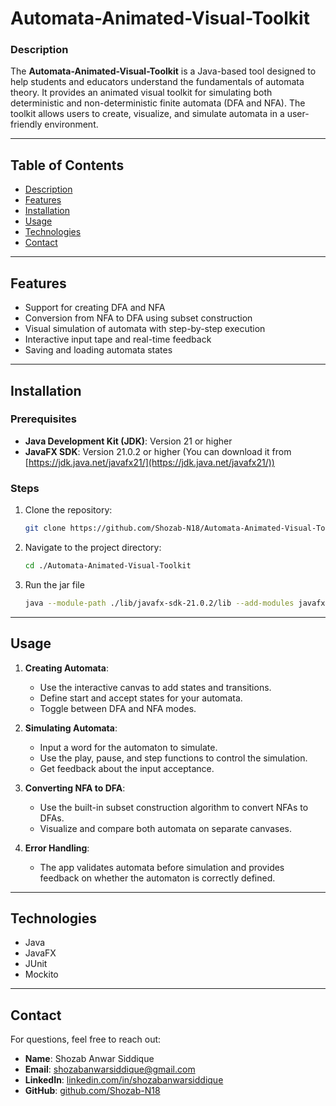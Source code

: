 # Automata-Animated-Visual-Toolkit

### Description
The **Automata-Animated-Visual-Toolkit** is a Java-based tool designed to help students and educators understand the fundamentals of automata theory. It provides an animated visual toolkit for simulating both deterministic and non-deterministic finite automata (DFA and NFA). The toolkit allows users to create, visualize, and simulate automata in a user-friendly environment.

---

## Table of Contents

- [Description](#description)
- [Features](#features)
- [Installation](#installation)
- [Usage](#usage)
- [Technologies](#technologies)
- [Contact](#contact)

---

## Features

- Support for creating DFA and NFA
- Conversion from NFA to DFA using subset construction
- Visual simulation of automata with step-by-step execution
- Interactive input tape and real-time feedback
- Saving and loading automata states

---

## Installation

### Prerequisites
- **Java Development Kit (JDK)**: Version 21 or higher
- **JavaFX SDK**: Version 21.0.2 or higher (You can download it from [https://jdk.java.net/javafx21/](https://jdk.java.net/javafx21/))

### Steps
1. Clone the repository:
    ```bash
    git clone https://github.com/Shozab-N18/Automata-Animated-Visual-Toolkit
    ```
2. Navigate to the project directory:
    ```bash
    cd ./Automata-Animated-Visual-Toolkit
    ```
3. Run the jar file
    ```bash
    java --module-path ./lib/javafx-sdk-21.0.2/lib --add-modules javafx.controls,javafx.fxml -jar Automata-Animated-Visual-Toolkit.jar
    ```

---

## Usage

1. **Creating Automata**:
   - Use the interactive canvas to add states and transitions.
   - Define start and accept states for your automata.
   - Toggle between DFA and NFA modes.

2. **Simulating Automata**:
   - Input a word for the automaton to simulate.
   - Use the play, pause, and step functions to control the simulation.
   - Get feedback about the input acceptance.

3. **Converting NFA to DFA**:
   - Use the built-in subset construction algorithm to convert NFAs to DFAs.
   - Visualize and compare both automata on separate canvases.

4. **Error Handling**:
   - The app validates automata before simulation and provides feedback on whether the automaton is correctly defined.

---

## Technologies

- Java
- JavaFX
- JUnit
- Mockito

---

## Contact

For questions, feel free to reach out:

- **Name**: Shozab Anwar Siddique
- **Email**: [shozabanwarsiddique@gmail.com](mailto:shozabanwarsiddique@gmail.com)
- **LinkedIn**: [linkedin.com/in/shozabanwarsiddique](https://linkedin.com/in/shozabanwarsiddique)
- **GitHub**: [github.com/Shozab-N18](https://github.com/Shozab-N18)
